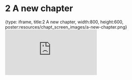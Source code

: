 # 2 A new chapter
 
{type: iframe, title:2 A new chapter, width:800, height:600, poster:resources/chapt_screen_images/a-new-chapter.png}
![](https://hutchdatascience.org/S1_Intro_to_R/no_toc/a-new-chapter.html)
 

 

